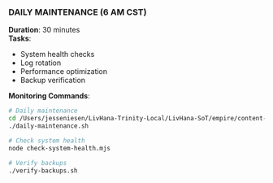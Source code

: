 ### DAILY MAINTENANCE (6 AM CST)
**Duration**: 30 minutes  
**Tasks**:
- System health checks
- Log rotation
- Performance optimization
- Backup verification

**Monitoring Commands**:
```bash
# Daily maintenance
cd /Users/jesseniesen/LivHana-Trinity-Local/LivHana-SoT/empire/content-engine
./daily-maintenance.sh

# Check system health
node check-system-health.mjs

# Verify backups
./verify-backups.sh
```
